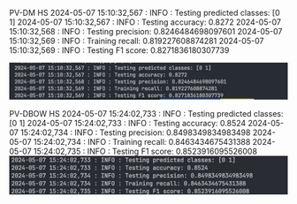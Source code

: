 PV-DM HS
2024-05-07 15:10:32,567 : INFO : Testing predicted classes: [0 1]
2024-05-07 15:10:32,567 : INFO : Testing accuracy: 0.8272
2024-05-07 15:10:32,568 : INFO : Testing precision: 0.8246484698097601
2024-05-07 15:10:32,569 : INFO : Training recall: 0.819227608874281
2024-05-07 15:10:32,569 : INFO : Testing F1 score: 0.8271836180307739

![](https://raw.githubusercontent.com/ustc21xyx/picture-bed/main/20240507151402.png)

PV-DBOW HS
2024-05-07 15:24:02,733 : INFO : Testing predicted classes: [0 1]
2024-05-07 15:24:02,733 : INFO : Testing accuracy: 0.8524
2024-05-07 15:24:02,734 : INFO : Testing precision: 0.8498349834983498
2024-05-07 15:24:02,734 : INFO : Training recall: 0.8463434675431388
2024-05-07 15:24:02,735 : INFO : Testing F1 score: 0.8523916095526008
![](https://raw.githubusercontent.com/ustc21xyx/picture-bed/main/20240507152553.png)